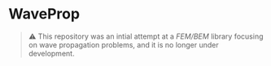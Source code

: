 # WaveProp

> :warning: This repository was an intial attempt at a *FEM/BEM* library focusing on wave propagation problems, and it is no longer under development.
